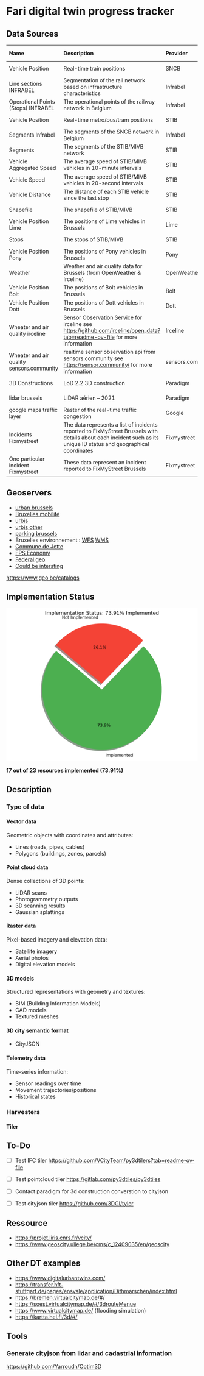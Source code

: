 # Fari digital twin progress tracker

## Data Sources













| Name                                      | Description                                                                                                                                                         | Provider          | Type        | Implemented   | Url                                                                                                              | Format           | Update frequency   | Harvester                            | Collector                          |   Priority |
|:------------------------------------------|:--------------------------------------------------------------------------------------------------------------------------------------------------------------------|:------------------|:------------|:--------------|:-----------------------------------------------------------------------------------------------------------------|:-----------------|:-------------------|:-------------------------------------|:-----------------------------------|-----------:|
| Vehicle Position                          | Real-time train positions                                                                                                                                           | SNCB              | Telemetry   | ✅ Yes         | nan                                                                                                              | GeoJSON          | 30 seconds         | SNCBVehiclePositionGeometryHarvester | nan                                |          0 |
| Line sections INFRABEL                    | Segmentation of the rail network based on infrastructure characteristics                                                                                            | Infrabel          | Vector Data | ✅ Yes         | nan                                                                                                              | GeoJSON          | Everyday at 02:20  | nan                                  | InfrabelLineSectionCollector       |          0 |
| Operational Points (Stops) INFRABEL       | The operational points of the railway network in Belgium                                                                                                            | Infrabel          | Vector Data | ✅ Yes         | nan                                                                                                              | GeoJSON          | Everyday at 01:15  | nan                                  | InfrabelOperationalPointsCollector |          0 |
| Vehicle Position                          | Real-time metro/bus/tram positions                                                                                                                                  | STIB              | Telemetry   | ✅ Yes         | nan                                                                                                              | GeoJSON          | 20 seconds         | STIBVehiclePositionGeometryHarvester | nan                                |          0 |
| Segments Infrabel                         | The segments of the SNCB network in Belgium                                                                                                                         | Infrabel          | Vector Data | ✅ Yes         | nan                                                                                                              | GeoJSON          | Everyday at 01:45  | nan                                  | InfrabelSegmentsCollector          |          0 |
| Segments                                  | The segments of the STIB/MIVB network                                                                                                                               | STIB              | Vector Data | ✅ Yes         | nan                                                                                                              | GeoJSON          | unknown            | STIBSegmentsHarvester                | nan                                |          0 |
| Vehicle Aggregated Speed                  | The average speed of STIB/MIVB vehicles in 10-minute intervals                                                                                                      | STIB              | Telemetry   | ✅ Yes         | nan                                                                                                              | JSON             | 10 minutes         | StibSegmentsAggregatedSpeedHarvester | nan                                |          0 |
| Vehicle Speed                             | The average speed of STIB/MIVB vehicles in 20-second intervals                                                                                                      | STIB              | Telemetry   | ✅ Yes         | nan                                                                                                              | JSON             | 20 seconds         | StibSegmentsSpeedHarvester           | nan                                |          0 |
| Vehicle Distance                          | The distance of each STIB vehicle since the last stop                                                                                                               | STIB              | Telemetry   | ✅ Yes         | nan                                                                                                              | JSON             | 20 seconds         | nan                                  | STIBVehiclePositionsCollector      |          0 |
| Shapefile                                 | The shapefile of STIB/MIVB                                                                                                                                          | STIB              | Vector Data | ✅ Yes         | nan                                                                                                              | GeoJSON          | Everyday at 03:20  | nan                                  | STIBShapeFilesCollector            |          0 |
| Vehicle Position Lime                     | The positions of Lime vehicles in Brussels                                                                                                                          | Lime              | Telemetry   | ✅ Yes         | nan                                                                                                              | GeoJSON          | 5 minutes          | nan                                  | LimeVehiclePositionCollector       |          0 |
| Stops                                     | The stops of STIB/MIVB                                                                                                                                              | STIB              | Vector Data | ✅ Yes         | nan                                                                                                              | GeoJSON          | Everyday at 00:20  | nan                                  | STIBStopsCollector                 |          0 |
| Vehicle Position Pony                     | The positions of Pony vehicles in Brussels                                                                                                                          | Pony              | Telemetry   | ✅ Yes         | nan                                                                                                              | GeoJSON          | 5 minutes          | nan                                  | PonyVehiclePositionCollector       |          0 |
| Weather                                   | Weather and air quality data for Brussels (from OpenWeather & Irceline)                                                                                             | OpenWeather       | Telemetry   | ✅ Yes         | nan                                                                                                              | GeoJSON          | 5 minutes          | nan                                  | OpenWeatherCollector               |          0 |
| Vehicle Position Bolt                     | The positions of Bolt vehicles in Brussels                                                                                                                          | Bolt              | Telemetry   | ✅ Yes         | nan                                                                                                              | GeoJSON          | 5 minutes          | nan                                  | BoltVehiclePositionCollector       |          0 |
| Vehicle Position Dott                     | The positions of Dott vehicles in Brussels                                                                                                                          | Dott              | Telemetry   | ✅ Yes         | nan                                                                                                              | GeoJSON          | 5 minutes          | nan                                  | DottVehiclePositionCollector       |          0 |
| Wheater and air quality irceline          | Sensor Observation Service for irceline see https://github.com/irceline/open_data?tab=readme-ov-file for more information                                           | Irceline          | Telemetry   | ✅ Yes         | https://geo.irceline.be/sos/api/v1/                                                                              | GeoJSON          | 5 minutes          | nan                                  | IrcelineSOSCollector               |          0 |
| Wheater and air quality sensors.community | realtime sensor observation api from sensors.community see https://sensor.community/ for more information                                                           | sensors.community | Telemetry   | ❌ No          | https://maps.sensor.community/data/v2/data.dust.min.json                                                         | GeoJSON          | 5 minutes          | nan                                  | nan                                |          1 |
| 3D Constructions                          | LoD 2.2 3D construction                                                                                                                                             | Paradigm          | Mesh        | ❌ No          | https://datastore.brussels/web/data/dataset/e9ec2aa4-cffd-11ee-bccc-00090ffe0001#access                          | SHP/DWG/GPKG/SKP | 1 month            | nan                                  | nan                                |          1 |
| lidar brussels                            | LiDAR aérien – 2021                                                                                                                                                 | Paradigm          | Point Cloud | ❌ No          | https://datastore.brussels/web/data/dataset/ff1124e1-424e-11ee-b156-00090ffe0001#access                          | las              | unknown            | nan                                  | nan                                |          3 |
| google maps traffic layer                 | Raster of the real-time traffic congestion                                                                                                                          | Google            | Raster      | ❌ No          | https://developers.google.com/maps/documentation/javascript/examples/layer-traffic#maps_layer_traffic-javascript | webp             | 1 minute           | nan                                  | nan                                |          3 |
| Incidents Fixmystreet                     | The data represents a list of incidents reported to FixMyStreet Brussels with details about each incident such as its unique ID status and geographical coordinates | Fixmystreet       | Vector data | ❌ No          | https://fixmystreet.brussels/api/incidents/map?startDate=YYYY-MM-DD&endDate=YYYY-MM-DD                           | JSON             | unknown            | nan                                  | nan                                |          3 |
| One particular incident Fixmystreet       | These data represent an incident reported to FixMyStreet Brussels                                                                                                   | Fixmystreet       | Vector data | ❌ No          | https://fixmystreet.brussels/api/incidents/#id                                                                   | JSON             | nan                | nan                                  | nan                                |          3 |

## Geoservers 
- [urban brussels](https://gis.urban.brussels/geoserver/web/?0)
- [Bruxelles mobilité](https://data.mobility.brussels/geoserver/web/?1)
- [urbis](https://geoservices-urbis.irisnet.be/geoserver/web/)
- [urbis other](https://geoservices-others.irisnet.be/geoserver)
- [parking brussels](https://data.parking.brussels/geoserver/web/)
- Bruxelles environnement : [WFS](https://wfs.environnement.brussels/belb?) [WMS](https://wms.environnement.brussels/be_wms?)
- [Commune de Jette](https://geoservices-others.irisnet.be/geoserver/UrbisAasArbre/wfs?Service=WFS&Version=2.0.0&Request=GetCapabilities)
- [FPS Economy](https://data.geo.be/ws/dgstatistics)
- [Federal geo](https://www.geo.be/catalogs)
- [Could be intersting](https://wms.michelstuyts.be/?lang=en)

https://www.geo.be/catalogs


## Implementation Status

![Implementation Status](assets/implementation_chart.svg)

**17 out of 23 resources implemented (73.91%)**

## Description

### Type of data 

#### Vector data
Geometric objects with coordinates and attributes:
- Lines (roads, pipes, cables)
- Polygons (buildings, zones, parcels)

#### Point cloud data
Dense collections of 3D points:
- LiDAR scans
- Photogrammetry outputs
- 3D scanning results
- Gaussian splattings

#### Raster data
Pixel-based imagery and elevation data:
- Satellite imagery
- Aerial photos
- Digital elevation models

#### 3D models
Structured representations with geometry and textures:
- BIM (Building Information Models)
- CAD models
- Textured meshes

#### 3D city semantic format
- CityJSON

#### Telemetry data
Time-series information:
- Sensor readings over time
- Movement trajectories/positions
- Historical states


### Harvesters
#### Tiler



## To-Do

- [ ] Test IFC tiler https://github.com/VCityTeam/py3dtilers?tab=readme-ov-file
- [ ] Test pointcloud tiler https://gitlab.com/py3dtiles/py3dtiles
- [ ] Contact paradigm for 3d construction converstion to cityjson
- [ ] Test cityjson tiler https://github.com/3DGI/tyler



## Ressource
- https://projet.liris.cnrs.fr/vcity/
- https://www.geoscity.uliege.be/cms/c_12409035/en/geoscity

## Other DT examples

- https://www.digitalurbantwins.com/
- https://transfer.hft-stuttgart.de/pages/ensysle/application/Dithmarschen/index.html
- https://bremen.virtualcitymap.de/#/
- https://soest.virtualcitymap.de/#/3drouteMenue
- https://www.virtualcitymap.de/ (flooding simulation)
- https://kartta.hel.fi/3d/#/



## Tools
### Generate cityjson from lidar and cadastrial information
https://github.com/Yarroudh/Optim3D


